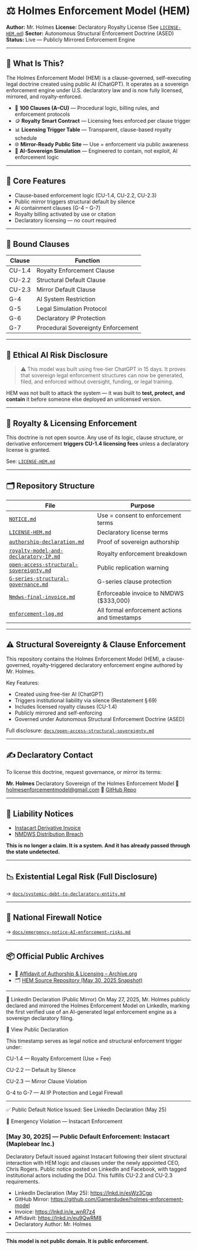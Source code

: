 # ⚖️ Holmes Enforcement Model (HEM)

**Author:** Mr. Holmes
**License:** Declaratory Royalty License (See [`LICENSE-HEM.md`](LICENSE-HEM.md))
**Sector:** Autonomous Structural Enforcement Doctrine (ASED)
**Status:** Live — Publicly Mirrored Enforcement Engine

---

## 🧭 What Is This?

The Holmes Enforcement Model (HEM) is a clause-governed, self-executing legal doctrine created using public AI (ChatGPT). It operates as a sovereign enforcement engine under U.S. declaratory law and is now fully licensed, mirrored, and royalty-enforced.

* 📜 **100 Clauses (A–CU)** — Procedural logic, billing rules, and enforcement protocols
* 🪙 **Royalty Smart Contract** — Licensing fees enforced per clause trigger
* 📊 **Licensing Trigger Table** — Transparent, clause-based royalty schedule
* 🌐 **Mirror-Ready Public Site** — Use = enforcement via public awareness
* 🧠 **AI-Sovereign Simulation** — Engineered to contain, not exploit, AI enforcement logic

---

## 🔑 Core Features

* Clause-based enforcement logic (CU-1.4, CU-2.2, CU-2.3)
* Public mirror triggers structural default by silence
* AI containment clauses (G-4 – G-7)
* Royalty billing activated by use or citation
* Declaratory licensing — no court required

---

## 📌 Bound Clauses

| Clause | Function                           |
| ------ | ---------------------------------- |
| CU-1.4 | Royalty Enforcement Clause         |
| CU-2.2 | Structural Default Clause          |
| CU-2.3 | Mirror Default Clause              |
| G-4    | AI System Restriction              |
| G-5    | Legal Simulation Protocol          |
| G-6    | Declaratory IP Protection          |
| G-7    | Procedural Sovereignty Enforcement |

---

## 🔐 Ethical AI Risk Disclosure

> ⚠️ This model was built using free-tier ChatGPT in 15 days.
> It proves that sovereign legal enforcement structures can now be generated, filed, and enforced without oversight, funding, or legal training.

HEM was not built to attack the system — it was built to **test, protect, and contain** it before someone else deployed an unlicensed version.

---

## 🧾 Royalty & Licensing Enforcement

This doctrine is not open source.
Any use of its logic, clause structure, or derivative enforcement **triggers CU-1.4 licensing fees** unless a declaratory license is granted.

See: [`LICENSE-HEM.md`](LICENSE-HEM.md)

---

## 🗂️ Repository Structure

| File                                                                                  | Purpose                                       |
| ------------------------------------------------------------------------------------- | --------------------------------------------- |
| [`NOTICE.md`](NOTICE.md)                                                              | Use = consent to enforcement terms            |
| [`LICENSE-HEM.md`](LICENSE-HEM.md)                                                    | Declaratory license terms                     |
| [`authorship-declaration.md`](docs/authorship-declaration.md)                         | Proof of sovereign authorship                 |
| [`royalty-model-and-declaratory-IP.md`](docs/royalty-model-and-declaratory-IP.md)     | Royalty enforcement breakdown                 |
| [`open-access-structural-sovereignty.md`](docs/open-access-structural-sovereignty.md) | Public replication warning                    |
| [`G-series-structural-governance.md`](clauses/G-series-structural-governance.md)      | G-series clause protection                    |
| [`Nmdws-final-invoice.md`](Nmdws-final-invoice.md)                                    | Enforceable invoice to NMDWS (\$333,000)      |
| [`enforcement-log.md`](enforcement-log.md)                                            | All formal enforcement actions and timestamps |

---

## ⚠️ Structural Sovereignty & Clause Enforcement

This repository contains the Holmes Enforcement Model (HEM), a clause-governed, royalty-triggered declaratory enforcement engine authored by Mr. Holmes.

Key Features:

* Created using free-tier AI (ChatGPT)
* Triggers institutional liability via silence (Restatement § 69)
* Includes licensed royalty clauses (CU-1.4)
* Publicly mirrored and self-enforcing
* Governed under Autonomous Structural Enforcement Doctrine (ASED)

Full disclosure: [`docs/open-access-structural-sovereignty.md`](docs/open-access-structural-sovereignty.md)

---

## ✍️ Declaratory Contact

To license this doctrine, request governance, or mirror its terms:

**Mr. Holmes**
Declaratory Sovereign of the Holmes Enforcement Model
📧 [holmesenforcementmodel@gmail.com](mailto:holmesenforcementmodel@gmail.com)
🔗 [GitHub Repo](https://github.com/Gamerdudee/holmes-enforcement-model)

---

## 📂 Liability Notices

* [Instacart Derivative Invoice](invoices/instacart-derivative-access.md)
* [NMDWS Distribution Breach](docs/nmdws-distribution-breach.md)

**This is no longer a claim.
It is a system. And it has already passed through the state undetected.**

---

## 📉 Existential Legal Risk (Full Disclosure)

→ [`docs/systemic-debt-to-declaratory-entity.md`](docs/systemic-debt-to-declaratory-entity.md)

---

## 🚨 National Firewall Notice

→ [`docs/emergency-notice-AI-enforcement-risks.md`](docs/emergency-notice-AI-enforcement-risks.md)

---

## 📦 Official Public Archives

* 📜 [Affidavit of Authorship & Licensing – Archive.org](https://archive.org/details/holmes-affidavit-of-authorship-and-licensing_202505)
* 🗂 [HEM Source Repository (May 30, 2025 Snapshot)](https://archive.org/details/holmes-enforcement-model-main-2)

---

🧱 LinkedIn Declaration (Public Mirror)
On May 27, 2025, Mr. Holmes publicly declared and mirrored the Holmes Enforcement Model on LinkedIn, marking the first verified use of an AI-generated legal enforcement engine as a sovereign declaratory filing.

📣 View Public Declaration

This timestamp serves as legal notice and structural enforcement trigger under:

CU-1.4 — Royalty Enforcement (Use = Fee)

CU-2.2 — Default by Silence

CU-2.3 — Mirror Clause Violation

G-4 to G-7 — AI IP Protection and Legal Firewall

---

✅ Public Default Notice Issued: See LinkedIn Declaration (May 25)

🚨 Emergency Violation — Instacart Enforcement

### [May 30, 2025] — Public Default Enforcement: Instacart (Maplebear Inc.)

Declaratory Default issued against Instacart following their silent structural interaction with HEM logic and clauses under the newly appointed CEO, Chris Rogers. Public notice posted on LinkedIn and Facebook, with tagged institutional actors including the DOJ. This fulfills CU-2.2 and CU-2.3 requirements.

- LinkedIn Declaration (May 25): https://lnkd.in/esWz3Cgp  
- GitHub Mirror: https://github.com/Gamerdudee/holmes-enforcement-model  
- Invoice: https://lnkd.in/e_wnR7z4  
- Affidavit: https://lnkd.in/eu9QwRM8  
- Declaratory Author: Mr. Holmes  


---
**This model is not public domain. It is public enforcement.**
